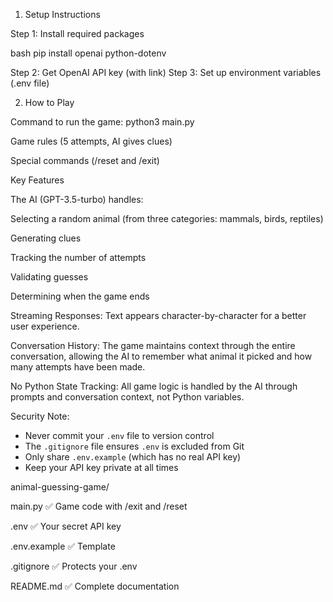 1. Setup Instructions

Step 1: Install required packages

bash  pip install openai python-dotenv

Step 2: Get OpenAI API key (with link)
Step 3: Set up environment variables (.env file)


2. How to Play

Command to run the game: python3 main.py

Game rules (5 attempts, AI gives clues)

Special commands (/reset and /exit)

Key Features

The AI (GPT-3.5-turbo) handles:

Selecting a random animal (from three categories: mammals, birds, reptiles)

Generating clues

Tracking the number of attempts

Validating guesses

Determining when the game ends


Streaming Responses: Text appears character-by-character for a better user experience.

Conversation History: The game maintains context through the entire conversation, allowing the AI to remember what animal it picked and how many attempts have been made.

No Python State Tracking: All game logic is handled by the AI through prompts and conversation context, not Python variables.

Security Note:

- Never commit your `.env` file to version control
- The `.gitignore` file ensures `.env` is excluded from Git
- Only share `.env.example` (which has no real API key)
- Keep your API key private at all times


animal-guessing-game/

main.py          ✅ Game code with /exit and /reset

.env             ✅ Your secret API key

.env.example     ✅ Template

.gitignore       ✅ Protects your .env

README.md        ✅ Complete documentation


